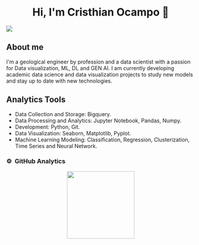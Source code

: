 <div align="center">
<h1 align="center">Hi, I'm Cristhian Ocampo 👋</h1>
</div>

</a>
<a href="https://www.datascienceportfol.io/CristhianCO" target="_blank">
<img src="https://datasciencecc.s3.us-east-2.amazonaws.com/Data.png">
</a>

## About me
I'm a geological engineer by profession and a data scientist with a passion for Data visualization, ML, DL and GEN AI. 
I am currently developing academic data science and data visualization projects to study new models and stay up to date with new technologies.

## Analytics Tools
- Data Collection and Storage: Bigquery.
- Data Processing and Analytics: Jupyter Notebook, Pandas, Numpy.
- Development: Python, Git.
- Data Visualization: Seaborn, Matplotlib, Pyplot.
- Machine Learning Modeling: Classification, Regression, Clusterization, Time Series and Neural Network.

### ⚙️ &nbsp;GitHub Analytics

<p align="center">
<a href="https://github.com/CCOcampo">
  <img height="180em" src="https://github-readme-stats-eight-theta.vercel.app/api?username=CCOcampo&show_icons=true&theme=algolia&include_all_commits=true&count_private=true"/>
</a>
</p>
